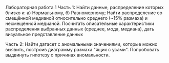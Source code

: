 Лабораторная работа 1
Часть 1:
Найти данные, распределение которых близко к: а) Нормальному, б) Равномерному;
Найти распределение со смещённой медианой относительно среднего (~15% размаха) и несмещённой медианой.
Посчитать описательные характеристики распределения выбранных данных (среднее, мода, медиана), дать визуальное представление данных

Часть 2:
Найти датасет с аномальными значениями, которые можно выявить, построив диаграмму размаха "ящик с усами". Попробовать выдвинуть гипотезу о причинах аномальности.
